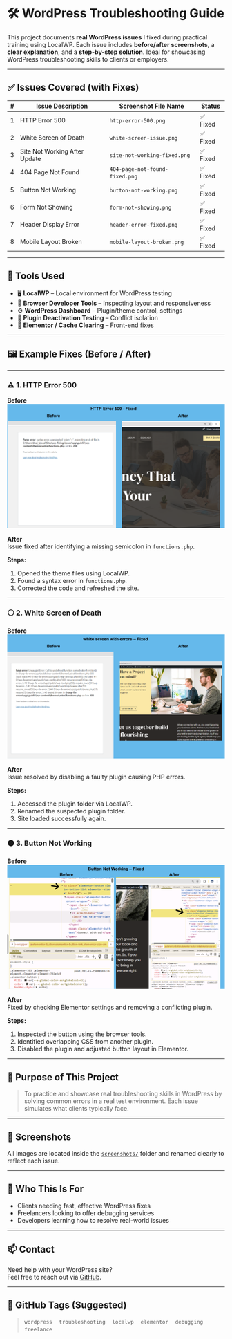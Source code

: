 # 🛠️ WordPress Troubleshooting Guide

This project documents **real WordPress issues** I fixed during practical training using LocalWP. Each issue includes **before/after screenshots**, a **clear explanation**, and a **step-by-step solution**. Ideal for showcasing WordPress troubleshooting skills to clients or employers.

---

## ✅ Issues Covered (with Fixes)

| # | Issue Description                         | Screenshot File Name              | Status   |
|--:|-------------------------------------------|-----------------------------------|----------|
| 1 | HTTP Error 500                            | `http-error-500.png`              | ✅ Fixed |
| 2 | White Screen of Death                     | `white-screen-issue.png`          | ✅ Fixed |
| 3 | Site Not Working After Update             | `site-not-working-fixed.png`      | ✅ Fixed |
| 4 | 404 Page Not Found                        | `404-page-not-found-fixed.png`    | ✅ Fixed |
| 5 | Button Not Working                        | `button-not-working.png`          | ✅ Fixed |
| 6 | Form Not Showing                          | `form-not-showing.png`            | ✅ Fixed |
| 7 | Header Display Error                      | `header-error-fixed.png`          | ✅ Fixed |
| 8 | Mobile Layout Broken                      | `mobile-layout-broken.png`        | ✅ Fixed |

---

## 🧰 Tools Used

- 🖥️ **LocalWP** – Local environment for WordPress testing  
- 🧩 **Browser Developer Tools** – Inspecting layout and responsiveness  
- ⚙️ **WordPress Dashboard** – Plugin/theme control, settings  
- 🔌 **Plugin Deactivation Testing** – Conflict isolation  
- 🎨 **Elementor / Cache Clearing** – Front-end fixes  

---

## 🖼️ Example Fixes (Before / After)

---

### ⚠️ 1. HTTP Error 500

**Before**  
![HTTP Error 500 - Before](screenshots/http-error-500.png)

**After**  
Issue fixed after identifying a missing semicolon in `functions.php`.

**Steps:**
1. Opened the theme files using LocalWP.
2. Found a syntax error in `functions.php`.
3. Corrected the code and refreshed the site.

---

### ⚪ 2. White Screen of Death

**Before**  
![White Screen](screenshots/white-screen-issue.png)

**After**  
Issue resolved by disabling a faulty plugin causing PHP errors.

**Steps:**
1. Accessed the plugin folder via LocalWP.
2. Renamed the suspected plugin folder.
3. Site loaded successfully again.

---

### 🟠 3. Button Not Working

**Before**  
![Button Not Working](screenshots/button-not-working.png)

**After**  
Fixed by checking Elementor settings and removing a conflicting plugin.

**Steps:**
1. Inspected the button using the browser tools.
2. Identified overlapping CSS from another plugin.
3. Disabled the plugin and adjusted button layout in Elementor.

---

## 🧠 Purpose of This Project

> To practice and showcase real troubleshooting skills in WordPress by solving common errors in a real test environment. Each issue simulates what clients typically face.

---

## 📂 Screenshots

All images are located inside the [`screenshots/`](./screenshots) folder and renamed clearly to reflect each issue.

---

## 👤 Who This Is For

- Clients needing fast, effective WordPress fixes  
- Freelancers looking to offer debugging services  
- Developers learning how to resolve real-world issues  

---

## 📫 Contact

Need help with your WordPress site?  
Feel free to reach out via [GitHub](https://github.com/luaiadhmani).

---

## 🔖 GitHub Tags (Suggested)

> `wordpress` &nbsp;&nbsp; `troubleshooting` &nbsp;&nbsp; `localwp` &nbsp;&nbsp; `elementor` &nbsp;&nbsp; `debugging` &nbsp;&nbsp; `freelance`
